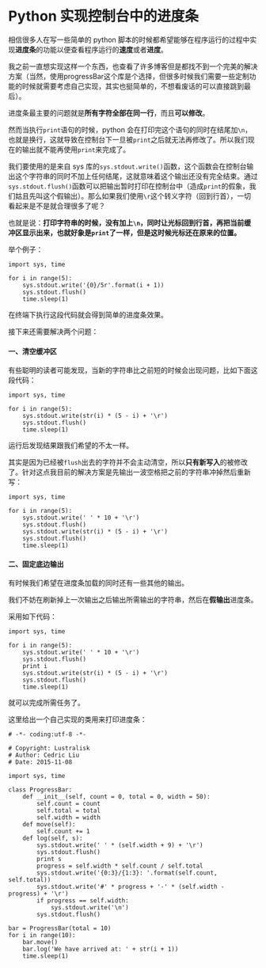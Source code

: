 # Python 实现控制台中的进度条

相信很多人在写一些简单的 python 脚本的时候都希望能够在程序运行的过程中实现**进度条**的功能以便查看程序运行的**速度**或者**进度**。

我之前一直想实现这样一个东西，也查看了许多博客但是都找不到一个完美的解决方案（当然，使用progressBar这个库是个选择，但很多时候我们需要一些定制功能的时候就需要考虑自己实现，其实也挺简单的，不想看废话的可以直接跳到最后）。

进度条最主要的问题就是**所有字符全部在同一行**，而且**可以修改**。

然而当执行`print`语句的时候，python 会在打印完这个语句的同时在结尾加`\n`，也就是换行，这就导致在控制台下一旦被`print`之后就无法再修改了。所以我们现在的输出就不能再使用`print`来完成了。

我们要使用的是来自 sys 库的`sys.stdout.write()`函数，这个函数会在控制台输出这个字符串的同时不加上任何结尾，这就意味着这个输出还没有完全结束。通过`sys.stdout.flush()`函数可以把输出暂时打印在控制台中（造成`print`的假象，我们姑且先叫这个假输出）。那么如果我们使用`\r`这个转义字符（回到行首），一切看起来是不是就合理很多了呢？

也就是说：**打印字符串的时候，没有加上`\n`，同时让光标回到行首，再把当前缓冲区显示出来，也就好象是`print`了一样，但是这时候光标还在原来的位置。**

举个例子：
```[python]
import sys, time
 
for i in range(5):
    sys.stdout.write('{0}/5r'.format(i + 1))
    sys.stdout.flush()
    time.sleep(1)
```

在终端下执行这段代码就会得到简单的进度条效果。

接下来还需要解决两个问题：

#### 一、清空缓冲区

有些聪明的读者可能发现，当新的字符串比之前短的时候会出现问题，比如下面这段代码：
```[python]
import sys, time
 
for i in range(5):
    sys.stdout.write(str(i) * (5 - i) + '\r')
    sys.stdout.flush()
    time.sleep(1)
```

运行后发现结果跟我们希望的不太一样。

其实是因为已经被`flush`出去的字符并不会主动清空，所以**只有新写入**的被修改了。针对这点我目前的解决方案是先输出一波空格把之前的字符串冲掉然后重新写：

```[python]
import sys, time
 
for i in range(5):
    sys.stdout.write(' ' * 10 + '\r')
    sys.stdout.flush()
    sys.stdout.write(str(i) * (5 - i) + '\r')
    sys.stdout.flush()
    time.sleep(1)
```

#### 二、固定底边输出

有时候我们希望在进度条加载的同时还有一些其他的输出。

我们不妨在刷新掉上一次输出之后输出所需输出的字符串，然后在**假输出**进度条。

采用如下代码：
```[python]
import sys, time
 
for i in range(5):
    sys.stdout.write(' ' * 10 + '\r')
    sys.stdout.flush()
    print i
    sys.stdout.write(str(i) * (5 - i) + '\r')
    sys.stdout.flush()
    time.sleep(1)
```

就可以完成所需任务了。

这里给出一个自己实现的类用来打印进度条：
```[python]
# -*- coding:utf-8 -*-
 
# Copyright: Lustralisk
# Author: Cedric Liu
# Date: 2015-11-08
 
import sys, time
 
class ProgressBar:
    def __init__(self, count = 0, total = 0, width = 50):
        self.count = count
        self.total = total
        self.width = width
    def move(self):
        self.count += 1
    def log(self, s):
        sys.stdout.write(' ' * (self.width + 9) + '\r')
        sys.stdout.flush()
        print s
        progress = self.width * self.count / self.total
        sys.stdout.write('{0:3}/{1:3}: '.format(self.count, self.total))
        sys.stdout.write('#' * progress + '-' * (self.width - progress) + '\r')
        if progress == self.width:
            sys.stdout.write('\n')
        sys.stdout.flush()
 
bar = ProgressBar(total = 10)
for i in range(10):
    bar.move()
    bar.log('We have arrived at: ' + str(i + 1))
    time.sleep(1)
```